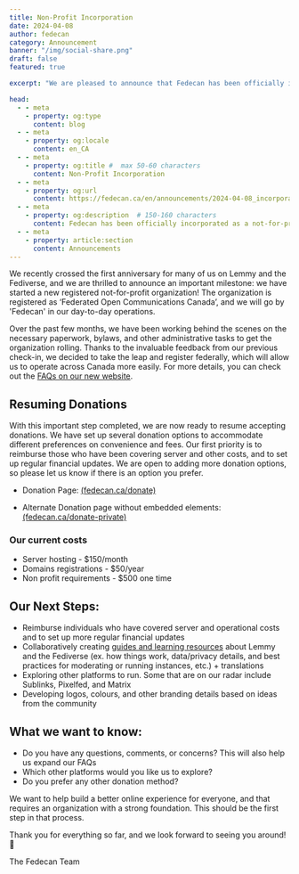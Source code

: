 ```yaml
---
title: Non-Profit Incorporation
date: 2024-04-08
author: fedecan
category: Announcement
banner: "/img/social-share.png"
draft: false
featured: true

excerpt: "We are pleased to announce that Fedecan has been officially incorporated as a not-for-profit organization!"

head:
  - - meta
    - property: og:type
      content: blog
  - - meta
    - property: og:locale
      content: en_CA
  - - meta
    - property: og:title #  max 50-60 characters
      content: Non-Profit Incorporation
  - - meta
    - property: og:url
      content: https://fedecan.ca/en/announcements/2024-04-08_incorporated
  - - meta
    - property: og:description  # 150-160 characters
      content: Fedecan has been officially incorporated as a not-for-profit organization!
  - - meta
    - property: article:section
      content: Announcements
---
```


<BlogPostHeader 
  returnLink="/en/announcements"
  returnText="Back to Announcements"
  authorsDataKey="enAuthors"
/>

We recently crossed the first anniversary for many of us on Lemmy and the Fediverse, and we are thrilled to announce an important milestone: we have started a new registered not-for-profit organization! The organization is registered as ‘Federated Open Communications Canada’, and we will go by 'Fedecan' in our day-to-day operations.

Over the past few months, we have been working behind the scenes on the necessary paperwork, bylaws, and other administrative tasks to get the organization rolling. Thanks to the invaluable feedback from our previous check-in, we decided to take the leap and register federally, which will allow us to operate across Canada more easily. For more details, you can check out the [FAQs on our new website](https://fedecan.ca/en/guide/fedecan/faq).

## Resuming Donations

With this important step completed, we are now ready to resume accepting donations. We have set up several donation options to accommodate different preferences on convenience and fees. Our first priority is to reimburse those who have been covering server and other costs, and to set up regular financial updates. We are open to adding more donation options, so please let us know if there is an option you prefer.

- Donation Page: [(fedecan.ca/donate)](https://fedecan.ca/en/donate)

- Alternate Donation page without embedded elements: [(fedecan.ca/donate-private)](https://fedecan.ca/en/donate-private)

### Our current costs

- Server hosting - $150/month
- Domains registrations - $50/year
- Non profit requirements - $500 one time

## Our Next Steps:

- Reimburse individuals who have covered server and operational costs and to set up more regular financial updates
- Collaboratively creating [guides and learning resources](https://fedecan.ca/en/guide/get-started) about Lemmy and the Fediverse (ex. how things work, data/privacy details, and best practices for moderating or running instances, etc.) + translations
- Exploring other platforms to run. Some that are on our radar include Sublinks, Pixelfed, and Matrix
- Developing logos, colours, and other branding details based on ideas from the community

## What we want to know:

- Do you have any questions, comments, or concerns? This will also help us expand our FAQs
- Which other platforms would you like us to explore?
- Do you prefer any other donation method?

We want to help build a better online experience for everyone, and that requires an organization with a strong foundation. This should be the first step in that process.

Thank you for everything so far, and we look forward to seeing you around! 🥳

The Fedecan Team